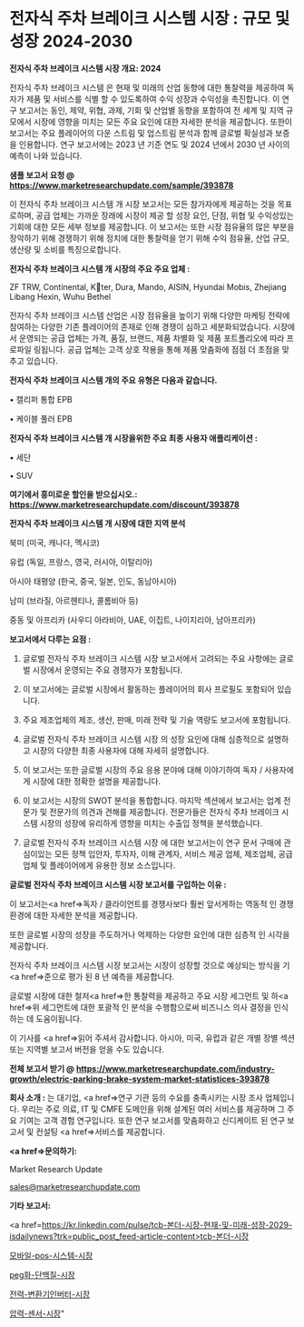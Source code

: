 # 전자식 주차 브레이크 시스템 시장 : 규모 및 성장 2024-2030

<strong>전자식 주차 브레이크 시스템 시장 개요: 2024</strong>

전자식 주차 브레이크 시스템 은 현재 및 미래의 산업 동향에 대한 통찰력을 제공하여 독자가 제품 및 서비스를 식별 할 수 있도록하여 수익 성장과 수익성을 촉진합니다. 이 연구 보고서는 동인, 제약, 위협, 과제, 기회 및 산업별 동향을 포함하여 전 세계 및 지역 규모에서 시장에 영향을 미치는 모든 주요 요인에 대한 자세한 분석을 제공합니다. 또한이 보고서는 주요 플레이어의 다운 스트림 및 업스트림 분석과 함께 글로벌 확실성과 보증을 인용합니다. 연구 보고서에는 2023 년 기준 연도 및 2024 년에서 2030 년 사이의 예측이 나와 있습니다.



<strong>샘플 보고서 요청 @ <a href=https://www.marketresearchupdate.com/sample/393878>https://www.marketresearchupdate.com/sample/393878</a></strong>

이 전자식 주차 브레이크 시스템 개 시장 보고서는 모든 참가자에게 제공하는 것을 목표로하며, 공급 업체는 가까운 장래에 시장이 제공 할 성장 요인, 단점, 위협 및 수익성있는 기회에 대한 모든 세부 정보를 제공합니다. 이 보고서는 또한 시장 점유율의 많은 부분을 장악하기 위해 경쟁하기 위해 정치에 대한 통찰력을 얻기 위해 수익 점유율, 산업 규모, 생산량 및 소비를 특징으로합니다.



<strong>전자식 주차 브레이크 시스템 개 시장의 주요 주요 업체 :</strong>

ZF TRW, Continental, Kter, Dura, Mando, AISIN, Hyundai Mobis, Zhejiang Libang Hexin, Wuhu Bethel

전자식 주차 브레이크 시스템 산업은 시장 점유율을 높이기 위해 다양한 마케팅 전략에 참여하는 다양한 기존 플레이어의 존재로 인해 경쟁이 심하고 세분화되었습니다. 시장에서 운영되는 공급 업체는 가격, 품질, 브랜드, 제품 차별화 및 제품 포트폴리오에 따라 프로파일 링됩니다. 공급 업체는 고객 상호 작용을 통해 제품 맞춤화에 점점 더 초점을 맞추고 있습니다.



<strong>전자식 주차 브레이크 시스템 개의 주요 유형은 다음과 같습니다.</strong>

• 캘리퍼 통합 EPB

• 케이블 풀러 EPB



<strong>전자식 주차 브레이크 시스템 개 시장을위한 주요 최종 사용자 애플리케이션 :</strong>

• 세단

• SUV



<strong>여기에서 흥미로운 할인을 받으십시오.: <a href=https://www.marketresearchupdate.com/discount/393878>https://www.marketresearchupdate.com/discount/393878</a></strong>



<strong>전자식 주차 브레이크 시스템 개 시장에 대한 지역 분석</strong>

북미 (미국, 캐나다, 멕시코)

유럽 (독일, 프랑스, 영국, 러시아, 이탈리아)

아시아 태평양 (한국, 중국, 일본, 인도, 동남아시아)

남미 (브라질, 아르헨티나, 콜롬비아 등)

중동 및 아프리카 (사우디 아라비아, UAE, 이집트, 나이지리아, 남아프리카)



<strong>보고서에서 다루는 요점 :</strong>

1. 글로벌 전자식 주차 브레이크 시스템 시장 보고서에서 고려되는 주요 사항에는 글로벌 시장에서 운영되는 주요 경쟁자가 포함됩니다.

2. 이 보고서에는 글로벌 시장에서 활동하는 플레이어의 회사 프로필도 포함되어 있습니다.

3. 주요 제조업체의 제조, 생산, 판매, 미래 전략 및 기술 역량도 보고서에 포함됩니다.

4. 글로벌 전자식 주차 브레이크 시스템 시장 의 성장 요인에 대해 심층적으로 설명하고 시장의 다양한 최종 사용자에 대해 자세히 설명합니다.

5. 이 보고서는 또한 글로벌 시장의 주요 응용 분야에 대해 이야기하여 독자 / 사용자에게 시장에 대한 정확한 설명을 제공합니다.

6. 이 보고서는 시장의 SWOT 분석을 통합합니다. 마지막 섹션에서 보고서는 업계 전문가 및 전문가의 의견과 견해를 제공합니다. 전문가들은 전자식 주차 브레이크 시스템 시장의 성장에 유리하게 영향을 미치는 수출입 정책을 분석했습니다.

7. 글로벌 전자식 주차 브레이크 시스템 시장 에 대한 보고서는이 연구 문서 구매에 관심이있는 모든 정책 입안자, 투자자, 이해 관계자, 서비스 제공 업체, 제조업체, 공급 업체 및 플레이어에게 유용한 정보 소스입니다.



<strong>글로벌 전자식 주차 브레이크 시스템 시장 보고서를 구입하는 이유 :</strong>

이 보고서는<a href=>독자 / 클</a>라이언트를 경쟁사보다 훨씬 앞서게하는 역동적 인 경쟁 환경에 대한 자세한 분석을 제공합니다.

또한 글로벌 시장의 성장을 주도하거나 억제하는 다양한 요인에 대한 심층적 인 시각을 제공합니다.

전자식 주차 브레이크 시스템 시장 보고서는 시장이 성장할 것으로 예상되는 방식을 기<a href=>준으로</a> 평가 된 8 년 예측을 제공합니다.

글로벌 시장에 대한 철저<a href=>한 통찰력</a>을 제공하고 주요 시장 세그먼트 및 하<a href=>위 세그</a>먼트에 대한 포괄적 인 분석을 수행함으로써 비즈니스 의사 결정을 인식하는 데 도움이됩니다.

이 기사를 <a href=>읽어 주</a>셔서 감사합니다. 아시아, 미국, 유럽과 같은 개별 장별 섹션 또는 지역별 보고서 버전을 얻을 수도 있습니다.



<strong>전체 보고서 받기 @ <a href=https://www.marketresearchupdate.com/industry-growth/electric-parking-brake-system-market-statistices-393878>https://www.marketresearchupdate.com/industry-growth/electric-parking-brake-system-market-statistices-393878</a></strong>



<strong>회사 소개 :</strong>
는 대기업, <a href=>연구 기</a>관 등의 수요를 충족시키는 시장 조사 업체입니다. 우리는 주로 의료, IT 및 CMFE 도메인을 위해 설계된 여러 서비스를 제공하며 그 주요 기여는 고객 경험 연구입니다. 또한 연구 보고서를 맞춤화하고 신디케이트 된 연구 보고서 및 컨설팅 <a href=>서비</a>스를 제공합니다.



<strong><a href=>문의하기:</a></strong>

Market Research Update

sales@marketresearchupdate.com



<strong>기타 보고서:</strong>

<a href=https://kr.linkedin.com/pulse/tcb-본더-시장-현재-및-미래-성장-2029-isdailynews?trk=public_post_feed-article-content>tcb-본더-시장</a>

<a href=https://www.linkedin.com/pulse/모바일-pos-시스템-시장-규모-및-성장-2023-market-matrix-musings-analysis-vf4zf/>모바일-pos-시스템-시장</a>

<a href=https://www.linkedin.com/pulse/peg화-단백질-시장-세분화-연구-및-목표-고객2029년-survey-savvy-insights-360-analysis-yyy1f/>peg화-단백질-시장</a>

<a href=https://www.linkedin.com/pulse/전력-변환기인버터-시장-규모-및-성장-2023-trendsetters-talk-360-analysis-xe6of/>전력-변환기인버터-시장</a>

<a href=https://www.linkedin.com/pulse/압력-센서-시장-동향-및-성장-전망-analytics-avenue-adventures-24-ana-ds2hc/>압력-센서-시장</a>"
